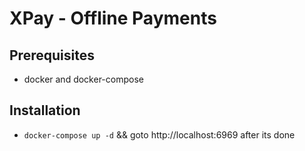 # XPay - Offline Payments

## Prerequisites

- docker and docker-compose

## Installation

- `docker-compose up -d`  && goto http://localhost:6969 after its done
